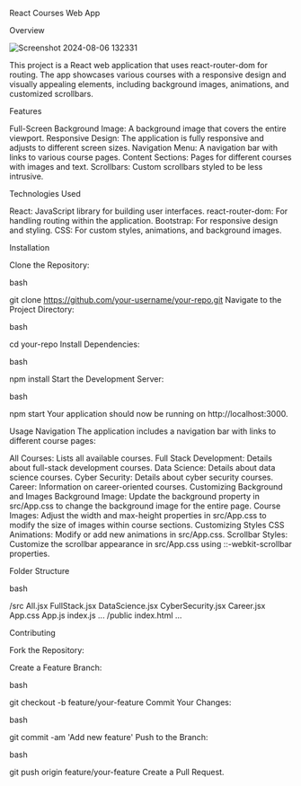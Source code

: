 React Courses Web App

Overview

![Screenshot 2024-08-06 132331](https://github.com/user-attachments/assets/ac4a785d-6609-4915-ac12-c930a96335c8)


This project is a React web application that uses react-router-dom for routing. The app showcases various courses with a responsive design and visually appealing elements, including background images, animations, and customized scrollbars.

Features

Full-Screen Background Image: A background image that covers the entire viewport.
Responsive Design: The application is fully responsive and adjusts to different screen sizes.
Navigation Menu: A navigation bar with links to various course pages.
Content Sections: Pages for different courses with images and text.
Scrollbars: Custom scrollbars styled to be less intrusive.

Technologies Used

React: JavaScript library for building user interfaces.
react-router-dom: For handling routing within the application.
Bootstrap: For responsive design and styling.
CSS: For custom styles, animations, and background images.

Installation

Clone the Repository:

bash

git clone https://github.com/your-username/your-repo.git
Navigate to the Project Directory:

bash

cd your-repo
Install Dependencies:

bash

npm install
Start the Development Server:

bash

npm start
Your application should now be running on http://localhost:3000.

Usage
Navigation
The application includes a navigation bar with links to different course pages:

All Courses: Lists all available courses.
Full Stack Development: Details about full-stack development courses.
Data Science: Details about data science courses.
Cyber Security: Details about cyber security courses.
Career: Information on career-oriented courses.
Customizing Background and Images
Background Image: Update the background property in src/App.css to change the background image for the entire page.
Course Images: Adjust the width and max-height properties in src/App.css to modify the size of images within course sections.
Customizing Styles
CSS Animations: Modify or add new animations in src/App.css.
Scrollbar Styles: Customize the scrollbar appearance in src/App.css using ::-webkit-scrollbar properties.

Folder Structure

bash

/src
    All.jsx
    FullStack.jsx
    DataScience.jsx
    CyberSecurity.jsx
    Career.jsx
  App.css
  App.js
  index.js
  ...
/public
  index.html
  ...
  
Contributing

Fork the Repository:

Create a Feature Branch:

bash

git checkout -b feature/your-feature
Commit Your Changes:

bash

git commit -am 'Add new feature'
Push to the Branch:

bash

git push origin feature/your-feature
Create a Pull Request.
